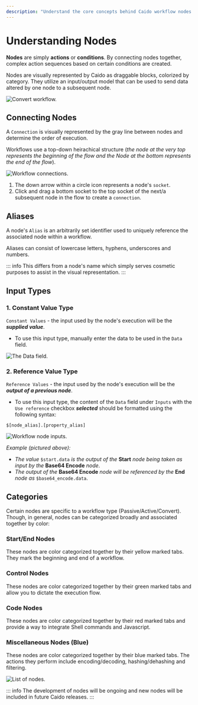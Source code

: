 ```yaml
---
description: "Understand the core concepts behind Caido workflow nodes - actions, conditions, connections, aliases, and input types for building complex automation sequences."
---
```


# Understanding Nodes

**Nodes** are simply **actions** or **conditions**. By connecting nodes together, complex action sequences based on certain conditions are created.

Nodes are visually represented by Caido as draggable blocks, colorized by category. They utilize an input/output model that can be used to send data altered by one node to a subsequent node.

<img alt="Convert workflow." src="/_images/workflow_convert_basic.png" center/>

## Connecting Nodes

A `Connection` is visually represented by the gray line between nodes and determine the order of execution.

Workflows use a top-down heirachical structure (_the node at the very top represents the beginning of the flow and the Node at the bottom represents the end of the flow_).

<img alt="Workflow connections." src="/_images/node_connect.png" center/>

1. The down arrow within a circle icon represents a node's `socket`.
2. Click and drag a bottom socket to the top socket of the next/a subsequent node in the flow to create a `connection`.

## Aliases

A node's `Alias` is an arbitrarily set identifier used to uniquely reference the associated node within a workflow.

Aliases can consist of lowercase letters, hyphens, underscores and numbers.

::: info
This differs from a node's name which simply serves cosmetic purposes to assist in the visual representation.
:::

## Input Types

### 1. Constant Value Type

`Constant Values` - the input used by the node's execution will be the **_supplied value_**.

- To use this input type, manually enter the data to be used in the `Data` field.

<img alt="The Data field." src="/_images/const_value_node.png" center/>

### 2. Reference Value Type

`Reference Values` - the input used by the node's execution will be the **_output of a previous node_**.

- To use this input type, the content of the `Data` field under `Inputs` with the `Use reference` checkbox **_selected_** should be formatted using the following syntax:

```
$[node_alias].[property_alias]
```

<img alt="Workflow node inputs." src="/_images/reference_value_node.png" center/>

_Example (pictured above):_

- _The value_ `$start.data` _is the output of the_ **Start** _node being taken as input by the_ **Base64 Encode** _node_.
- _The output of the_ **Base64 Encode** _node will be referenced by the_ **End** _node as_ `$base64_encode.data`.

## Categories

Certain nodes are specific to a workflow type (Passive/Active/Convert). Though, in general, nodes can be categorized broadly and associated together by color:

### Start/End Nodes

These nodes are color categorized together by their yellow marked tabs. They mark the beginning and end of a workflow.

### Control Nodes

These nodes are color categorized together by their green marked tabs and allow you to dictate the execution flow.

### Code Nodes

These nodes are color categorized together by their red marked tabs and provide a way to integrate Shell commands and Javascript.

### Miscellaneous Nodes (Blue)

These nodes are color categorized together by their blue marked tabs. The actions they perform include encoding/decoding, hashing/dehashing and filtering.

<img alt="List of nodes." src="/_images/nodes_all_types.png" center/>

::: info
The development of nodes will be ongoing and new nodes will be included in future Caido releases.
:::
